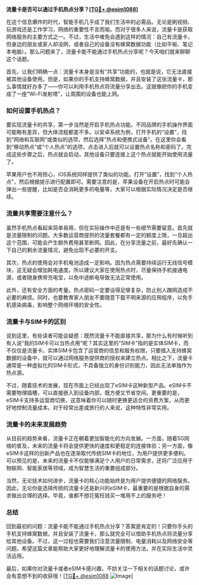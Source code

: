 **流量卡是否可以通过手机热点分享？[[TG💪+ @esim1088](https://t.me/s/esim1088)]**

在这个信息爆炸的时代，智能手机几乎成了我们生活中的必需品。无论是刷视频、玩游戏还是工作学习，网络的重要性不言而喻。而对于很多人来说，流量卡是获取网络服务的主要方式之一。不过，生活中难免会遇到这样的情况：自己有流量卡，但身边的朋友或家人却没网，或者自己的设备没有蜂窝数据功能（比如平板、笔记本电脑）。那么问题来了，流量卡能不能通过手机热点分享呢？今天咱们就来聊聊这个话题。

首先，让我们明确一点：流量卡本身是没有“共享”功能的，也就是说，它无法直接被其他设备使用。但是，如果你的手机支持蜂窝数据，并且安装了这张流量卡，那么事情就好办多了——你可以利用手机热点将流量分享出去。这就像把你的手机变成了一座“Wi-Fi发射塔”，让周围的设备也能上网。

### **如何设置手机热点？**

要实现流量卡的共享，第一步当然是开启手机热点功能。不同品牌的手机操作界面可能略有差异，但大体流程都差不多。以安卓系统为例，打开手机的“设置”，找到“网络和互联网”或类似的选项，然后选择“热点和便携式设备”。在这里你会看到“移动热点”或“个人热点”的选项，点击进入后就可以设置热点名称和密码了。完成这些步骤之后，热点就会启动，其他设备只要连接上这个热点就能开始使用流量了。

苹果用户也不用担心，iOS系统同样提供了类似的功能。打开“设置”，找到“个人热点”，然后根据提示进行配置即可。需要注意的是，苹果设备在开启热点时可能会弹出一些提醒，比如是否会消耗更多的电量等，大家可以根据实际情况决定是否继续。

### **流量共享需要注意什么？**

虽然手机热点看起来简单易用，但在实际操作中还是有一些细节需要留意。首先就是流量限制的问题。大多数运营商提供的流量套餐都有一定的额度上限，一旦超出这个范围，可能会产生额外费用甚至断网。因此，在分享流量之前，最好先确认一下自己的剩余流量情况，避免出现不必要的开支。

其次，热点的使用会对手机电池造成一定影响。因为热点需要持续运行无线信号模块，这无疑会增加耗电速度。所以建议大家在使用热点时，尽量保持手机接通电源，或者随身携带充电宝，以免中途断电导致无法正常使用。

此外，还有安全方面的考量。热点密码一定要设得足够复杂，防止别人蹭网造成不必要的麻烦。同时，也要教育家人朋友不要随意下载不明来源的应用程序，以免手机感染病毒，影响整个网络环境的安全性。

### **流量卡与SIM卡的区别**

说到这里，有些读者可能会疑惑：既然流量卡不能直接共享，那为什么有时候听到有人说“我的SIM卡可以当热点用”呢？其实这里的“SIM卡”指的是实体SIM卡，而不仅仅是流量卡。实体SIM卡包含了运营商的信息和服务权限，只要插入支持蜂窝数据的设备中，就可以通过网络服务提供商的授权来建立热点。相比之下，流量卡通常是一种虚拟化的SIM卡形式，不具备独立的身份识别能力，因此无法单独作为热点源。

不过，随着技术的发展，现在市面上已经出现了eSIM卡这种新型产品。eSIM卡不需要物理插槽，可以直接嵌入到设备内部，既方便又节省空间。更重要的是，eSIM卡支持多运营商切换，这意味着你可以随时更换更适合的资费方案，从而更好地控制流量成本。对于经常出差或旅行的人来说，这种特性非常实用。

### **流量卡的未来发展趋势**

从目前的趋势来看，流量卡正在朝着更加智能化的方向发展。一方面，随着5G网络的普及，未来的流量卡将会提供更快的速度和更稳定的连接体验；另一方面，像eSIM卡这样的创新产品也在逐渐取代传统SIM卡的地位，为用户提供更多便利。可以预见的是，未来的流量卡不仅能够满足个人用户的日常需求，还将广泛应用于物联网、智能家居等领域，成为智慧生活的重要组成部分。

当然，无论技术如何进步，流量卡的核心功能始终是为用户提供便捷的网络服务。因此，无论你是选择传统的流量卡还是新兴的eSIM卡，最重要的是根据自身的需求做出合理的选择。毕竟，谁都不想花冤枉钱买一堆用不上的服务吧！

### **总结**

回到最初的问题：流量卡能不能通过手机热点分享？答案是肯定的！只要你手头的手机支持蜂窝数据，并且安装了流量卡，那么就完全可以借助手机热点将流量分享给其他设备。不过，这一过程也需要我们注意流量限制、电量消耗以及网络安全等问题。希望这篇文章能帮助大家更好地理解流量卡的使用方法，并在实际生活中灵活运用。

最后，如果你对流量卡或者eSIM卡感兴趣，不妨关注一下相关的话题讨论，或许会有意想不到的收获哦！[[TG💪+ @esim1088](https://t.me/s/esim1088) ![Image](https://i.postimg.cc/4NQfJmqS/Snipaste-2025-05-13-00-14-12.png)]